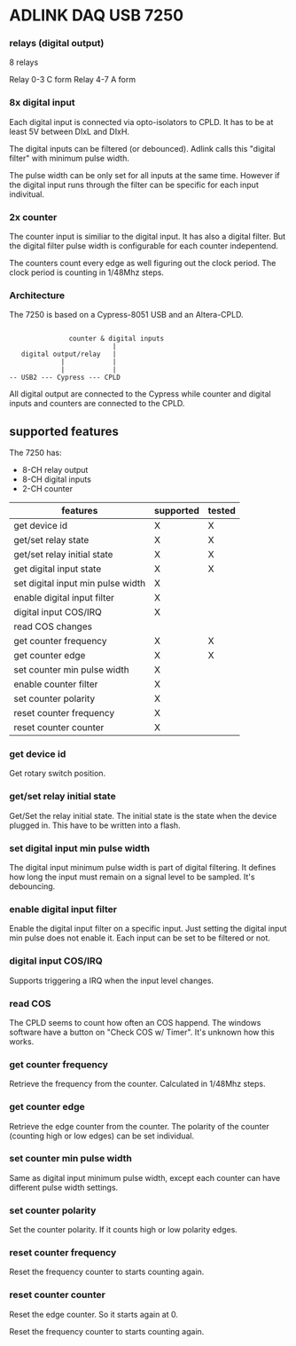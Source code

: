 # ADLINK DAQ USB 7250

### relays (digital output)

8 relays

Relay 0-3 C form
Relay 4-7 A form

### 8x digital input

Each digital input is connected via opto-isolators to CPLD.
It has to be at least 5V between DIxL and DIxH.

The digital inputs can be filtered (or debounced). Adlink
calls this "digital filter" with minimum pulse width.

The pulse width can be only set for all inputs at the same time.
However if the digital input runs through the filter can be specific for each input indivitual.

### 2x counter

The counter input is similiar to the digital input. It has also a digital filter.
But the digital filter pulse width is configurable for each counter indepentend.

The counters count every edge as well figuring out the clock period.
The clock period is counting in 1/48Mhz steps.

### Architecture

The 7250 is based on a Cypress-8051 USB and an Altera-CPLD.

```

               counter & digital inputs
                          |
   digital output/relay   |
             |            |
             |            |
-- USB2 --- Cypress --- CPLD
```

All digital output are connected to the Cypress while counter and digital inputs and counters are connected to the CPLD.

## supported features

The 7250 has:

* 8-CH relay output
* 8-CH digital inputs
* 2-CH counter

| features                           | supported | tested |
| ---------------------------------- | -------   | ----   |
| get device id                      | X         | X      |
| get/set relay state                | X         | X      |
| get/set relay initial state        | X         | X      |
| get digital input state            | X         | X      |
| set digital input min pulse width  | X         |        |
| enable digital input filter        | X         |        |
| digital input COS/IRQ              | X         |        |
| read COS changes                   |           |        |
| get counter frequency              | X         | X      |
| get counter edge                   | X         | X      |
| set counter min pulse width        | X         |        |
| enable counter filter              | X         |        |
| set counter polarity               | X         |        |
| reset counter frequency            | X         |        |
| reset counter counter              | X         |        |

### get device id

Get rotary switch position.

### get/set relay initial state

Get/Set the relay initial state. The initial state
is the state when the device plugged in. This have to be written
into a flash.

### set digital input min pulse width

The digital input minimum pulse width is part of digital filtering.
It defines how long the input must remain on a signal level to be sampled.
It's debouncing.

### enable digital input filter

Enable the digital input filter on a specific input. Just setting the digital input min pulse does not enable
it. Each input can be set to be filtered or not.

### digital input COS/IRQ

Supports triggering a IRQ when the input level changes.

### read COS

The CPLD seems to count how often an COS happend. The windows software have a button on "Check COS w/ Timer".
It's unknown how this works.

### get counter frequency

Retrieve the frequency from the counter. Calculated in 1/48Mhz steps.

### get counter edge

Retrieve the edge counter from the counter. The polarity of the counter (counting high or low edges)
can be set individual.

### set counter min pulse width

Same as digital input minimum pulse width, except
each counter can have different pulse width settings.

### set counter polarity

Set the counter polarity. If it counts high or low polarity edges.

### reset counter frequency

Reset the frequency counter to starts counting again.

### reset counter counter

Reset the edge counter. So it starts again at 0.

Reset the frequency counter to starts counting again.

